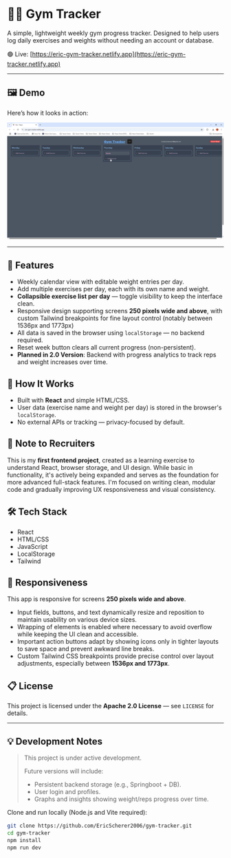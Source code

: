 # 🏋️‍♂️ Gym Tracker

A simple, lightweight weekly gym progress tracker. Designed to help users log daily exercises and weights without needing an account or database.


🟢 Live: [https://eric-gym-tracker.netlify.app](https://eric-gym-tracker.netlify.app)

---

## 🖼️ Demo

Here’s how it looks in action:

![Demo](frontend/src/assets/gym-tracker-demo.gif)

---

## 📌 Features

- Weekly calendar view with editable weight entries per day.
- Add multiple exercises per day, each with its own name and weight.
- **Collapsible exercise list per day** — toggle visibility to keep the interface clean.
- Responsive design supporting screens **250 pixels wide and above**, with custom Tailwind breakpoints for fine layout control (notably between 1536px and 1773px)
- All data is saved in the browser using `localStorage` — no backend required.
- Reset week button clears all current progress (non-persistent).
- **Planned in 2.0 Version**: Backend with progress analytics to track reps and weight increases over time.

## 🚀 How It Works

- Built with **React** and simple HTML/CSS.
- User data (exercise name and weight per day) is stored in the browser's `localStorage`.
- No external APIs or tracking — privacy-focused by default.

## 💼 Note to Recruiters

This is my **first frontend project**, created as a learning exercise to understand React, browser storage, and UI design. While basic in functionality, it's actively being expanded and serves as the foundation for more advanced full-stack features. I'm focused on writing clean, modular code and gradually improving UX responsiveness and visual consistency.

## 🛠️ Tech Stack

- React
- HTML/CSS
- JavaScript
- LocalStorage
- Tailwind

## 📱 Responsiveness

This app is responsive for screens **250 pixels wide and above**.

- Input fields, buttons, and text dynamically resize and reposition to maintain usability on various device sizes.
- Wrapping of elements is enabled where necessary to avoid overflow while keeping the UI clean and accessible.
- Important action buttons adapt by showing icons only in tighter layouts to save space and prevent awkward line breaks.
- Custom Tailwind CSS breakpoints provide precise control over layout adjustments, especially between **1536px and 1773px**.

## 📋 License

This project is licensed under the **Apache 2.0 License** — see `LICENSE` for details.

---

## 💡 Development Notes

> This project is under active development.
>
> Future versions will include:
> - Persistent backend storage (e.g., Springboot + DB).
> - User login and profiles.
> - Graphs and insights showing weight/reps progress over time.

Clone and run locally (Node.js and Vite required):

```bash
git clone https://github.com/EricScherer2006/gym-tracker.git
cd gym-tracker
npm install
npm run dev
